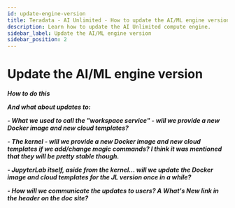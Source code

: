 ```yaml
---
id: update-engine-version
title: Teradata - AI Unlimited - How to update the AI/ML engine version
description: Learn how to update the AI Unlimited compute engine.
sidebar_label: Update the AI/ML engine version
sidebar_position: 2
---
```


# Update the AI/ML engine version

***How to do this***

***And what about updates to:***

***- What we used to call the "workspace service" - will we provide a new Docker image and new cloud templates?***

***- The kernel - will we provide a new Docker image and new cloud templates if we add/change magic commands? I think it was mentioned that they will be pretty stable though.***

***- JupyterLab itself, aside from the kernel... will we update the Docker image and cloud templates for the JL version once in a while?***

***- How will we communicate the updates to users? A What's New link in the header on the doc site?***